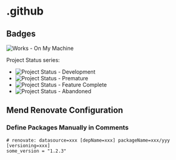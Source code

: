 # .github

## Badges

![Works - On My Machine](https://img.shields.io/badge/Works-On_My_Machine-2ea44f)

Project Status series:

- ![Project Status - Development](https://img.shields.io/badge/Project_Status-Development-red)
- ![Project Status - Premature](https://img.shields.io/badge/Project_Status-Premature-yellow)
- ![Project Status - Feature Complete](https://img.shields.io/badge/Project_Status-Feature_Complete-2ea44f)
- ![Project Status - Abandoned](https://img.shields.io/badge/Project_Status-Abandoned-lightgrey)

## Mend Renovate Configuration

### Define Packages Manually in Comments

```plaintext
# renovate: datasource=xxx [depName=xxx] packageName=xxx/yyy [versioning=xxx]
some_version = "1.2.3"
```
